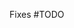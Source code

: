 Fixes #TODO

<!--

Before you commit your changes:

* Run `make pre-commit -B` to fix codegen and lint problems.
* Add you organization to [USERS.md](https://github.com/argoproj/argo-workflows/blob/master/USERS.md) if you like.

Then, you MUST:

* Sign-off your commit (otherwise the DCO check will fail).
* Use [a conventional commit message](https://www.conventionalcommits.org/en/v1.0.0/) (otherwise the commit message check will fail).

If you did not do this, reset all your commit and replace them with a single commit:

```
git reset HEAD~1 ;# change 1 to how many commits you made
git commit --sign-off -m 'feat: my feat. Fixes #1234'
```

When creating your PR: 

* Make sure that "Fixes #" is in both the PR title (for release notes) and description (to automatically link and close the issue).
* Say how you tested your changes. If you changed the UI, attach screenshots.
* Set your PR as a draft initially.
* Your PR needs to pass the required checks before it can be approved. 
* Once required tests have passed, mark your PR "Ready for review".

If changes were requested, once you've made them, you MUST dismiss the review to get it reviewed again.

-->
